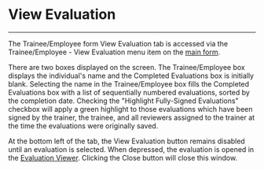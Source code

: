 # View Evaluation

***

The Trainee/Employee form View Evaluation tab is accessed via the Trainee/Employee - View Evaluation menu item on the [main form](7jjr.md).

There are two boxes displayed on the screen.  The Trainee/Employee box displays the individual's name and the Completed Evaluations box is initially blank.  Selecting the name in the Trainee/Employee box fills the Completed Evaluations box with a list of sequentially numbered evaluations, sorted by the completion date.  Checking the "Highlight Fully-Signed Evaluations" checkbox will apply a green highlight to those evaluations which have been signed by the trainer, the trainee, and all reviewers assigned to the trainer at the time the evaluations were originally saved.

At the bottom left of the tab, the View Evaluation button remains disabled until an evaluation is selected.  When depressed, the evaluation is opened in the [Evaluation Viewer](7ddc.md).  Clicking the Close button will close this window.
